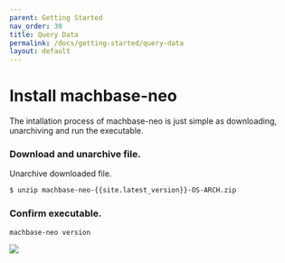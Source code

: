 ```yaml
---
parent: Getting Started
nav_order: 30
title: Query Data
permalink: /docs/getting-started/query-data
layout: default
---
```


# Install machbase-neo

The intallation process of machbase-neo is just simple as downloading, unarchiving and run the executable.

### Download and unarchive file.

Unarchive downloaded file.

```sh
$ unzip machbase-neo-{{site.latest_version}}-OS-ARCH.zip
```

### Confirm executable.

```sh
machbase-neo version
```

![](./img/server-version.gif)